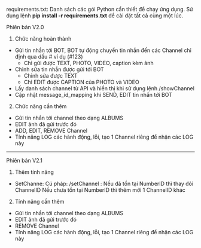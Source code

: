 requirements.txt: Danh sách các gói Python cần thiết để chạy ứng dụng. 
Sử dụng lệnh **pip install -r requirements.txt** để cài đặt tất cả cùng một lúc.

Phiên bản V2.0
1. Chức năng hoàn thành
- Gửi tin nhắn tới BOT, BOT tự động chuyển tin nhắn đến các Channel chỉ định qua dấu # ví dụ (#123)
    - Chỉ gửi được TEXT, PHOTO, VIDEO, caption kèm ảnh
- Chỉnh sửa tin nhắn được gửi tới BOT
    - Chỉnh sửa được TEXT
    - Chỉ EDIT được CAPTION của PHOTO và VIDEO
- Lấy danh sách channel từ API và hiển thị khi sử dụng lệnh /showChannel
- Cập nhật message_id_mapping khi SEND, EDIT tin nhắn tới BOT 
2. Chức năng cần thêm
- Gửi tin nhắn tới channel theo dạng ALBUMS
- EDIT ảnh đã gửi trước đó
- ADD, EDIT, REMOVE Channel
- Tính năng LOG các hành động, lỗi, tạo 1 Channel riêng để nhận các LOG này
---------
Phiên bản V2.1
1. Thêm tính năng
- SetChanne: 
    Cú pháp: /setChannel <numberID> <ChannelID>: 
    Nếu đã tổn tại NumberID thì thay đôi ChannelID
    Nếu chưa tồn tại NumberID thì thêm mới 1 ChannelID khác
    
2. Tính năng cần thêm
- Gửi tin nhắn tới channel theo dạng ALBUMS
- EDIT ảnh đã gửi trước đó
- REMOVE Channel
- Tính năng LOG các hành động, lỗi, tạo 1 Channel riêng để nhận các LOG này